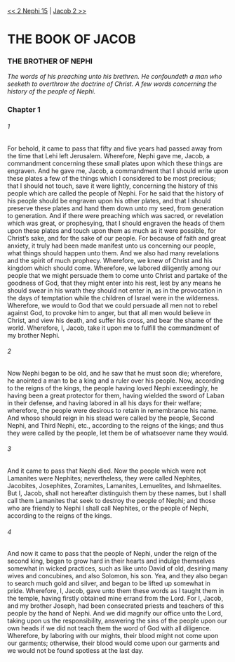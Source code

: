 [<< 2 Nephi 15](../2%20Nephi/2%20Nephi%2015.md)  |  [Jacob 2 >>](Jacob%202.md)

# THE BOOK OF JACOB
### THE BROTHER OF NEPHI

*The words of his preaching unto his brethren. He confoundeth a man who seeketh to overthrow the doctrine of Christ.  A few words concerning the history of the people of Nephi.*

### Chapter 1
###### 1
For behold, it came to pass that fifty and five years had passed away from the time that Lehi left Jerusalem. Wherefore, Nephi gave me, Jacob, a commandment concerning these small plates upon which these things are engraven. And he gave me, Jacob, a commandment that I should write upon these plates a few of the things which I considered to be most precious; that I should not touch, save it were lightly, concerning the history of this people which are called the people of Nephi. For he said that the history of his people should be engraven upon his other plates, and that I should preserve these plates and hand them down unto my seed, from generation to generation. And if there were preaching which was sacred, or revelation which was great, or prophesying, that I should engraven the heads of them upon these plates and touch upon them as much as it were possible, for Christ’s sake, and for the sake of our people. For because of faith and great anxiety, it truly had been made manifest unto us concerning our people, what things should happen unto them. And we also had many revelations and the spirit of much prophecy. Wherefore, we knew of Christ and his kingdom which should come. Wherefore, we labored diligently among our people that we might persuade them to come unto Christ and partake of the goodness of God, that they might enter into his rest, lest by any means he should swear in his wrath they should not enter in, as in the provocation in the days of temptation while the children of Israel were in the wilderness. Wherefore, we would to God that we could persuade all men not to rebel against God, to provoke him to anger, but that all men would believe in Christ, and view his death, and suffer his cross, and bear the shame of the world. Wherefore, I, Jacob, take it upon me to fulfill the commandment of my brother Nephi.

###### 2
Now Nephi began to be old, and he saw that he must soon die; wherefore, he anointed a man to be a king and a ruler over his people. Now, according to the reigns of the kings, the people having loved Nephi exceedingly, he having been a great protector for them, having wielded the sword of Laban in their defense, and having labored in all his days for their welfare; wherefore, the people were desirous to retain in remembrance his name. And whoso should reign in his stead were called by the people, Second Nephi, and Third Nephi, etc., according to the reigns of the kings; and thus they were called by the people, let them be of whatsoever name they would.

###### 3
And it came to pass that Nephi died. Now the people which were not Lamanites were Nephites; nevertheless, they were called Nephites, Jacobites, Josephites, Zoramites, Lamanites, Lemuelites, and Ishmaelites. But I, Jacob, shall not hereafter distinguish them by these names, but I shall call them Lamanites that seek to destroy the people of Nephi; and those who are friendly to Nephi I shall call Nephites, or the people of Nephi, according to the reigns of the kings.

###### 4
And now it came to pass that the people of Nephi, under the reign of the second king, began to grow hard in their hearts and indulge themselves somewhat in wicked practices, such as like unto David of old, desiring many wives and concubines, and also Solomon, his son. Yea, and they also began to search much gold and silver, and began to be lifted up somewhat in pride. Wherefore, I, Jacob, gave unto them these words as I taught them in the temple, having firstly obtained mine errand from the Lord. For I, Jacob, and my brother Joseph, had been consecrated priests and teachers of this people by the hand of Nephi. And we did magnify our office unto the Lord, taking upon us the responsibility, answering the sins of the people upon our own heads if we did not teach them the word of God with all diligence. Wherefore, by laboring with our mights, their blood might not come upon our garments; otherwise, their blood would come upon our garments and we would not be found spotless at the last day.